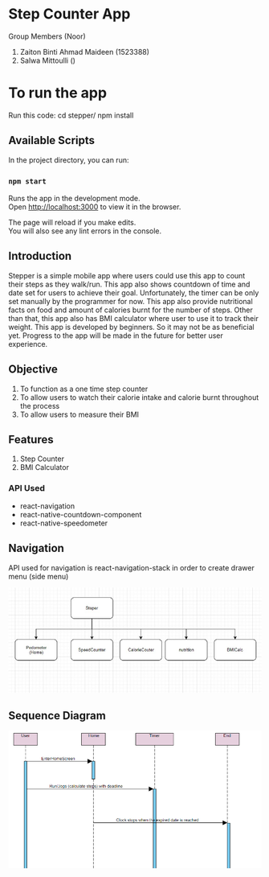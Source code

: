 # Step Counter App

Group Members (Noor)
1. Zaiton Binti Ahmad Maideen (1523388)
2. Salwa Mittoulli ()

# To run the app
Run this code:
cd stepper/
npm install

## Available Scripts

In the project directory, you can run:

### `npm start`

Runs the app in the development mode.<br>
Open [http://localhost:3000](http://localhost:3000) to view it in the browser.

The page will reload if you make edits.<br>
You will also see any lint errors in the console.

## Introduction

Stepper is a simple mobile app where users could use this app to count their steps as they walk/run. This app also shows countdown of time and date set for users to achieve their goal. Unfortunately, the timer can be only set manually by the programmer for now. This app also provide nutritional facts on food and amount of calories burnt for the number of steps. Other than that, this app also has BMI calculator where user to use it to track their weight. This app is developed by beginners. So it may not be as beneficial yet. Progress to the app will be made in the future for better user experience.

## Objective

1. To function as a one time step counter
2. To allow users to watch their calorie intake and calorie burnt throughout the process
3. To allow users to measure their BMI

## Features 
1. Step Counter
2. BMI Calculator

### API Used
<ul>
  <li>react-navigation</li>
  <li>react-native-countdown-component</li>
  <li>react-native-speedometer</li>
</ul>

## Navigation
API used for navigation is react-navigation-stack in order to create drawer menu (side menu)

![navigation](images/nav.jpeg)

## Sequence Diagram

![sequence diagram](images/seq.PNG)
